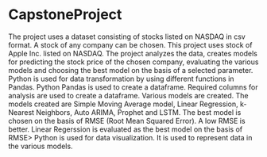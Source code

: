 # CapstoneProject
The project uses a dataset consisting of stocks listed on NASDAQ in csv format. A stock of any company can be chosen. This project uses stock of Apple Inc. listed on NASDAQ. The project analyzes the data, creates models for predicting the stock price of the chosen company, evaluating the various models and choosing the best model on the basis of a selected parameter.
Python is used for data transformation by using different functions in Pandas. Python Pandas is used to create a dataframe. Required columns for analysis are used to create a dataframe. Various models are created. The models created are Simple Moving Average model, Linear Regression, k-Nearest Neighbors, Auto ARIMA, Prophet and LSTM. The best model is chosen on the basis of RMSE (Root Mean Squared Error). A low RMSE is better. Linear Regerssion is evaluated as the best model on the basis of RMSE>
Python is used for data visualization. It is used to represent data in the various models.
